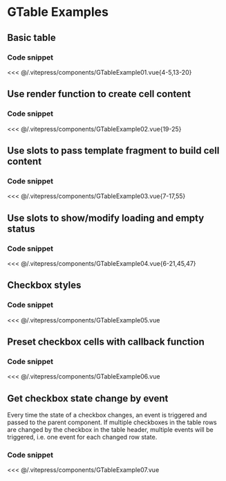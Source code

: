 # GTable Examples

  <!-- <BaseButton> Click me </BaseButton>
-->

## Basic table

<GTableExample01></GTableExample01>

### Code snippet


<<< @/.vitepress/components/GTableExample01.vue{4-5,13-20}

## Use render function to create cell content

<GTableExample02/>

### Code snippet


<<< @/.vitepress/components/GTableExample02.vue{19-25}


## Use slots to pass template fragment to build cell content

<GTableExample03/>

### Code snippet

<<< @/.vitepress/components/GTableExample03.vue{7-17,55}



## Use slots to show/modify loading and empty status

<GTableExample04/>

### Code snippet

<<< @/.vitepress/components/GTableExample04.vue{6-21,45,47}




## Checkbox styles

<GTableExample05/>

### Code snippet

<<< @/.vitepress/components/GTableExample05.vue


## Preset checkbox cells with callback function

<GTableExample06/>

### Code snippet

<<< @/.vitepress/components/GTableExample06.vue



## Get checkbox state change by event

<GTableExample07/>

Every time the state of a checkbox changes, an event is triggered and passed to the parent component. If multiple checkboxes in the table rows are changed by the checkbox in the table header, multiple events will be triggered, i.e. one event for each changed row state.

### Code snippet

<<< @/.vitepress/components/GTableExample07.vue




<!-- <ExampleGToast /> -->

<script setup>
//import ExampleGToast from './.vitepress/components/ExampleGToast.vue';

//import { BaseButton }from 'gcomp';


/*import { onMounted } from 'vue'
/*
onMounted(() => {
  import('./lib-that-access-window-on-import').then((module) => {
    // use code
  })
})
*/

import { defineClientComponent } from 'vitepress'

const GTableExample01 = defineClientComponent(() => {
  return import('./.vitepress/components/GTableExample01.vue')
})

const GTableExample02 = defineClientComponent(() => {
  return import('./.vitepress/components/GTableExample02.vue')
})

const GTableExample03 = defineClientComponent(() => {
  return import('./.vitepress/components/GTableExample03.vue')
})

const GTableExample04 = defineClientComponent(() => {
  return import('./.vitepress/components/GTableExample04.vue')
})

const GTableExample05 = defineClientComponent(() => {
  return import('./.vitepress/components/GTableExample05.vue')
})

const GTableExample06 = defineClientComponent(() => {
  return import('./.vitepress/components/GTableExample06.vue')
})

const GTableExample07 = defineClientComponent(() => {
  return import('./.vitepress/components/GTableExample07.vue')
})

</script>
